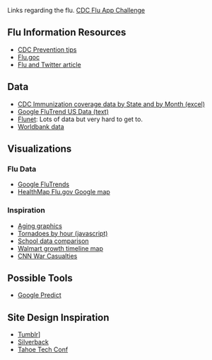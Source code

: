 Links regarding the flu.  [CDC Flu App Challenge](http://fluapp.challenge.gov/)

## Flu Information Resources

* [CDC Prevention tips](http://www.cdc.gov/flu/protect/preventing.htm)
* [Flu.goc](http://www.flu.gov/)
* [Flu and Twitter article](http://www.sciencedaily.com/releases/2010/09/100928153809.htm)

## Data

* [CDC Immunization coverage data by State and by Month (excel)](http://www.cdc.gov/flu/professionals/vaccination/reporti1011/resources/2010-11_Coverage.xls)
* [Google FluTrend US Data (text)](http://www.google.org/flutrends/us/data.txt)
* [Flunet](http://www.who.int/csr/disease/influenza/influenzanetwork/flunet/en/): Lots of data but very hard to get to.
* [Worldbank data](http://data.worldbank.org/)


## Visualizations

### Flu Data

* [Google FluTrends](http://www.google.org/flutrends/)
* [HealthMap Flu.gov Google map](http://healthmap.org/flugov/)

### Inspiration

* [Aging graphics](http://fathom.info/projects/aging.html)
* [Tornadoes by hour (javascript)](http://www.nytimes.com/interactive/2011/04/28/us/map-of-the-tornadoes-across-the-south.html)
* [School data comparison](http://nbcscorecard.greatschools.org/)
* [Walmart growth timeline map](http://projects.flowingdata.com/walmart/)
* [CNN War Casualties](http://www.cnn.com/SPECIALS/war.casualties/index.html)

## Possible Tools

* [Google Predict](http://code.google.com/apis/predict/)

## Site Design Inspiration

* [Tumblr](http://www.tumblr.com/)]
* [Silverback](http://www.silverbackapp.com/)
* [Tahoe Tech Conf](http://tahoetechtalkconf.com/)